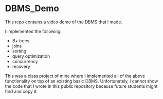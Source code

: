 # DBMS_Demo
This repo contains a video demo of the DBMS that I made.

I implemented the following:

- B+ trees
- joins
- sorting
- query optimization
- concurrency
- recovery

This was a class project of mine where I implemented all of the above functionality on top of an existing basic DBMS. Unfortunately, I cannot show the code that I wrote in this public repository because future students might find and copy it.

